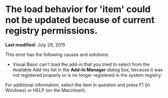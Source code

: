 
# The load behavior for 'item' could not be updated because of current registry permissions.

 **Last modified:** July 28, 2015

This error has the following causes and solutions:




- Visual Basic can't load the add-in that you tried to select from the Available Add-Ins list in the  **Add-In Manager** dialog box, because it was not registered properly or is no longer registered in the system registry.
    

For additional information, select the item in question and press F1 (in Windows) or HELP (on the Macintosh).
